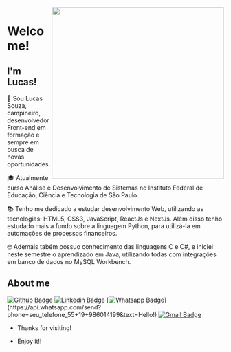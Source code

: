 
<img align="right" width="400" height="400" src="https://media.giphy.com/media/xUPGGDNsLvqsBOhuU0/giphy.gif">
 
# Welcome!
 
## I'm Lucas!
 
<p> 👱 Sou Lucas Souza, campineiro, desenvolvedor Front-end em formação e sempre em busca de novas oportunidades. </p>
<p> 🎓 Atualmente curso Análise e Desenvolvimento de Sistemas no Instituto Federal de Educação, Ciência e Tecnologia de São Paulo. </p>
<p> 📚 Tenho me dedicado a estudar desenvolvimento Web, utilizando as tecnologias: HTML5, CSS3, JavaScript, ReactJs e NextJs. Além disso tenho estudado mais a fundo sobre a linguagem Python, para utilizá-la em automações de processos financeiros. </p>
<p> 🤓 Ademais tabém possuo conhecimento das linguagens C e C#, e iniciei neste semestre o aprendizado em Java, utilizando todas com integrações em banco de dados no MySQL Workbench. </p>
 
 
## About me 
[![Github Badge](https://img.shields.io/badge/-Github-000?style=flat-square&logo=Github&logoColor=white&link=link_do_seu_perfil_no_github)](https://github.com/lucas-souza19)
[![Linkedin Badge](https://img.shields.io/badge/-LinkedIn-blue?style=flat-square&logo=Linkedin&logoColor=white&link=link_do_seu_perfil_no_linkedin)](https://www.linkedin.com/in/lucas-souza19/)
[![Whatsapp Badge](https://img.shields.io/badge/-Whatsapp-4CA143?style=flat-square&labelColor=4CA143&logo=whatsapp&logoColor=white&link=https://api.whatsapp.com/send?phone=seu_telefone_55+DDD+número_de_telefone&text=Hello!)](https://api.whatsapp.com/send?phone=seu_telefone_55+19+986014199&text=Hello!)
[![Gmail Badge](https://img.shields.io/badge/-Gmail-c14438?style=flat-square&logo=Gmail&logoColor=white&link=mailto:seu_email)](mailto:lucassouzacps19@gmail.com)
 
- Thanks for visiting!
 
- Enjoy it!! 

